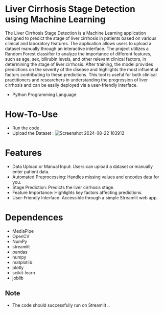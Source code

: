 # Liver Cirrhosis Stage Detection using Machine Learning

The Liver Cirrhosis Stage Detection is a Machine Learning application designed to predict the stage of liver cirrhosis in patients based on various clinical and laboratory features. The application allows users to upload a dataset manually through an interactive interface. The project utilizes a Random Forest classifier to analyze the importance of different features, such as age, sex, bilirubin levels, and other relevant clinical factors, in determining the stage of liver cirrhosis. After training, the model provides predictions on the severity of the disease and highlights the most influential factors contributing to these predictions. This tool is useful for both clinical practitioners and researchers in understanding the progression of liver cirrhosis and can be easily deployed via a user-friendly interface.

* Python Programming Language


# How-To-Use
* Run the code . 
* Upload the Dataset :
   ![Screenshot 2024-08-22 103912](https://github.com/user-attachments/assets/e6516549-d13f-49d4-88d3-4b16ba4b6ba1)

# Features 
* Data Upload or Manual Input: Users can upload a dataset or manually enter patient data.
* Automated Preprocessing: Handles missing values and encodes data for you.
* Stage Prediction: Predicts the liver cirrhosis stage.
* Feature Importance: Highlights key factors affecting predictions.
* User-Friendly Interface: Accessible through a simple Streamlit web app.

# Dependences 
* MediaPipe
* OpenCV
* NumPy
* streamlit
* pandas
* numpy
* matplotlib
* plotly
* scikit-learn
* joblib

## Note
* The code should successfully run on Streamlit ..

